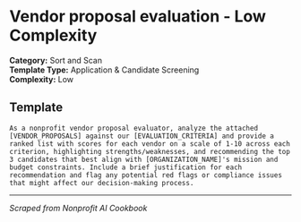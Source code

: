 # Vendor proposal evaluation - Low Complexity

**Category:** Sort and Scan  
**Template Type:** Application & Candidate Screening  
**Complexity:** Low

## Template

```
As a nonprofit vendor proposal evaluator, analyze the attached [VENDOR_PROPOSALS] against our [EVALUATION_CRITERIA] and provide a ranked list with scores for each vendor on a scale of 1-10 across each criterion, highlighting strengths/weaknesses, and recommending the top 3 candidates that best align with [ORGANIZATION_NAME]'s mission and budget constraints. Include a brief justification for each recommendation and flag any potential red flags or compliance issues that might affect our decision-making process.
```

---
*Scraped from Nonprofit AI Cookbook*
